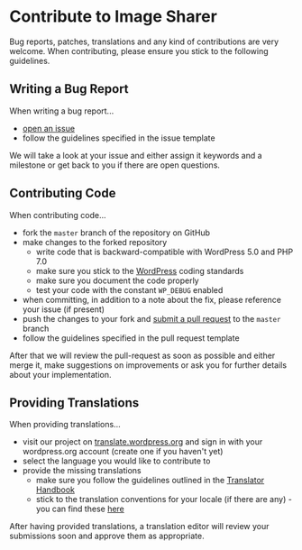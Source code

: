 # Contribute to Image Sharer

Bug reports, patches, translations and any kind of contributions are very welcome. When contributing, please ensure you stick to the following guidelines.

## Writing a Bug Report

When writing a bug report...

* [open an issue](https://github.com/felix-arntz/wp-image-sharer/issues/new)
* follow the guidelines specified in the issue template

We will take a look at your issue and either assign it keywords and a milestone or get back to you if there are open questions.

## Contributing Code

When contributing code...

* fork the `master` branch of the repository on GitHub
* make changes to the forked repository
    * write code that is backward-compatible with WordPress 5.0 and PHP 7.0
    * make sure you stick to the [WordPress](https://make.wordpress.org/core/handbook/best-practices/coding-standards/) coding standards
    * make sure you document the code properly
    * test your code with the constant `WP_DEBUG` enabled
* when committing, in addition to a note about the fix, please reference your issue (if present)
* push the changes to your fork and [submit a pull request](https://github.com/felix-arntz/wp-image-sharer/compare) to the `master` branch
* follow the guidelines specified in the pull request template

After that we will review the pull-request as soon as possible and either merge it, make suggestions on improvements or ask you for further details about your implementation.

## Providing Translations

When providing translations...

* visit our project on [translate.wordpress.org](https://translate.wordpress.org/projects/wp-plugins/image-sharer) and sign in with your wordpress.org account (create one if you haven't yet)
* select the language you would like to contribute to
* provide the missing translations
    * make sure you follow the guidelines outlined in the [Translator Handbook](https://make.wordpress.org/polyglots/handbook/translating/expectations/)
    * stick to the translation conventions for your locale (if there are any) - you can find these [here](https://make.wordpress.org/polyglots/handbook/tools/list-of-glossaries-per-locale/)

After having provided translations, a translation editor will review your submissions soon and approve them as appropriate.
